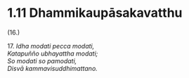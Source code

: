 # 1.11 Dhammikaupāsakavatthu

(16.)

17\. _Idha modati pecca modati,_  
_Katapuñño ubhayattha modati;_  
_So modati so pamodati,_  
_Disvā kammavisuddhimattano._
